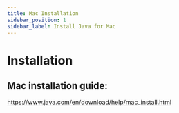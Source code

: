 ```yaml
---
title: Mac Installation
sidebar_position: 1
sidebar_label: Install Java for Mac
---
```


# Installation

## Mac installation guide:

https://www.java.com/en/download/help/mac_install.html
